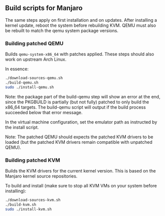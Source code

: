 ## Build scripts for Manjaro

The same steps apply on first installation and on updates. After installing a kernel update, reboot the system before rebuilding KVM. QEMU must also be rebuilt to match the qemu system package versions.

### Building patched QEMU
Builds `qemu-system-x86_64` with patches applied. These steps should also work on upstream Arch Linux.

In essence:
```bash
./download-sources-qemu.sh
./build-qemu.sh
sudo ./install-qemu.sh
```

Note: the package part of the build-qemu step will show an error at the end, since the PKGBUILD is partially (but not fully) patched to only build the x86_64 targets. The build-qemu script will output if the build process succeeded below that error message.

In the virtual machine configuration, set the emulator path as instructed by the install script.

Note: The patched QEMU should expects the patched KVM drivers to be loaded (but the patched KVM drivers remain compatible with unpatched QEMU).

### Building patched KVM

Builds the KVM drivers for the current kernel version. This is based on the Manjaro kernel source repositories.

To build and install (make sure to stop all KVM VMs on your system before installing):
```bash
./download-sources-kvm.sh
./build-kvm.sh
sudo ./install-kvm.sh
```